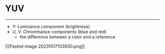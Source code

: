 # YUV
---
- Y: Luminance component (brightness)
- U, V: Chrominance components (blue and red)
	- the difference between a color and a reference

![[Pasted image 20231017103930.png]]